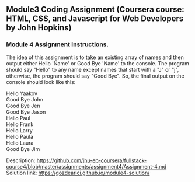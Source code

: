 ## Module3 Coding Assignment (Coursera course: HTML, CSS, and Javascript for Web Developers by John Hopkins)

### Module 4 Assignment Instructions.

The idea of this assignment is to take an existing array of names and then output either Hello 'Name' or Good Bye 'Name' to the console.
The program should say "Hello" to any name except names that start with a "J" or "j", otherwise, the program should say "Good Bye". So, the final output
on the console should look like this:

Hello Yaakov <br>
Good Bye John <br>
Good Bye Jen <br>
Good Bye Jason <br>
Hello Paul <br>
Hello Frank <br>
Hello Larry <br>
Hello Paula <br>
Hello Laura <br>
Good Bye Jim


Description: https://github.com/jhu-ep-coursera/fullstack-course4/blob/master/assignments/assignment4/Assignment-4.md <br> 
Solution link: https://gozdearici.github.io/module4-solution/
